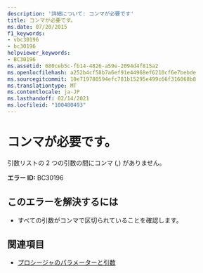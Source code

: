 ```yaml
---
description: '詳細について: コンマが必要です'
title: コンマが必要です。
ms.date: 07/20/2015
f1_keywords:
- vbc30196
- bc30196
helpviewer_keywords:
- BC30196
ms.assetid: 680ceb5c-fb14-4826-a59e-2094d4f815a2
ms.openlocfilehash: a252b4cf58b7a6ef91e44968ef6210cf6e7bebde
ms.sourcegitcommit: 10e719780594efc781b15295e499c66f316068b8
ms.translationtype: MT
ms.contentlocale: ja-JP
ms.lasthandoff: 02/14/2021
ms.locfileid: "100480493"
---
```

# <a name="comma-expected"></a>コンマが必要です。

引数リストの 2 つの引数の間にコンマ (,) がありません。  
  
 **エラー ID:** BC30196  
  
## <a name="to-correct-this-error"></a>このエラーを解決するには  
  
- すべての引数がコンマで区切られていることを確認します。  
  
## <a name="see-also"></a>関連項目

- [プロシージャのパラメーターと引数](../programming-guide/language-features/procedures/procedure-parameters-and-arguments.md)
